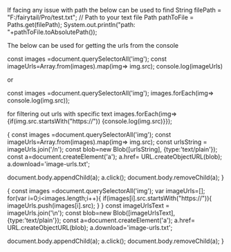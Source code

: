 If facing any issue with path the below can be used to find 
    String filePath = "F:/fairytail/Pro/test.txt"; // Path to your text file
    Path pathToFile = Paths.get(filePath);
    System.out.println("path: "+pathToFile.toAbsolutePath());

    
The below can be used for getting the urls from the console


const images =document.querySelectorAll('img');
const imageUrls=Array.from(images).map(img=> img.src);
console.log(imageUrls)

or

const images =document.querySelectorAll('img');
images.forEach(img=> console.log(img.src));


for filtering out urls with specific text
images.forEach(img=> {if(img.src.startsWith("https://")) {console.log(img.src)}}); 


{
const images =document.querySelectorAll('img');
const imageUrls=Array.from(images).map(img=> img.src);
const urlsString = imageUrls.join('/n');
const blob=new Blob([urlsString], {type:'text/plain'});
const a=document.createElement('a');
a.href= URL.createObjectURL(blob);
a.download='image-urls.txt';

document.body.appendChild(a);
a.click();
document.body.removeChild(a);
}

{
const images =document.querySelectorAll('img');
var imageUrls=[];
for(var i=0;i<images.length;i++){
    if(images[i].src.startsWith("https://")){
    imageUrls.push(images[i].src);
    }
}
const imageUrlsText = imageUrls.join('\n');
const blob=new Blob([imageUrlsText], {type:'text/plain'});
const a=document.createElement('a');
a.href= URL.createObjectURL(blob);
a.download='image-urls.txt';

document.body.appendChild(a);
a.click();
document.body.removeChild(a);
}

